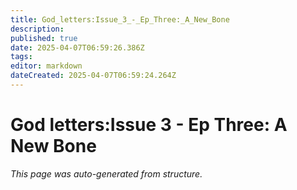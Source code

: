```yaml
---
title: God_letters:Issue_3_-_Ep_Three:_A_New_Bone
description: 
published: true
date: 2025-04-07T06:59:26.386Z
tags: 
editor: markdown
dateCreated: 2025-04-07T06:59:24.264Z
---
```


# God letters:Issue 3 - Ep Three: A New Bone

*This page was auto-generated from structure.*